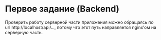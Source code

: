 # Первое задание (Backend)
Проверить работу серверной части приложения можно обращаясь по url http://localhost/api/..., потому что этот путь направляется nginx'ом на серверную часть.
